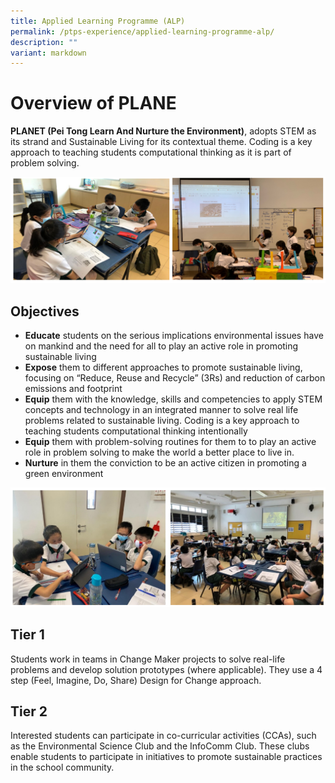 ```yaml
---
title: Applied Learning Programme (ALP)
permalink: /ptps-experience/applied-learning-programme-alp/
description: ""
variant: markdown
---
```

# Overview of PLANE

**PLANET (Pei Tong Learn And Nurture the Environment)**, adopts STEM as its strand and Sustainable Living for its contextual theme. Coding is a key approach to teaching students computational thinking as it is part of problem solving.

![](/images/PTPS%20Experience/ALP/ALP1.png)

## Objectives


* **Educate** students on the serious implications environmental issues have on mankind and the need for all to play an active role in promoting sustainable living
* **Expose** them to different approaches to promote sustainable living, focusing on “Reduce, Reuse and Recycle” (3Rs) and reduction of carbon emissions and footprint
* **Equip** them with the knowledge, skills and competencies to apply STEM concepts and technology in an integrated manner to solve real life problems related to sustainable living. Coding is a key approach to teaching students computational thinking intentionally
* **Equip** them with problem-solving routines for them to to play an active role in problem solving to make the world a better place to live in.
* **Nurture** in them the conviction to be an active citizen in promoting a green environment



![](/images/PTPS%20Experience/ALP/ALP2.png)

## Tier 1
Students work in teams in Change Maker projects to solve real-life problems and develop solution prototypes (where applicable). They use a 4 step (Feel, Imagine, Do, Share) Design for Change approach. 

## Tier 2
Interested students can participate in co-curricular activities (CCAs), such as the Environmental Science Club and the InfoComm Club. These clubs enable students to participate in initiatives to promote sustainable practices in the school community.